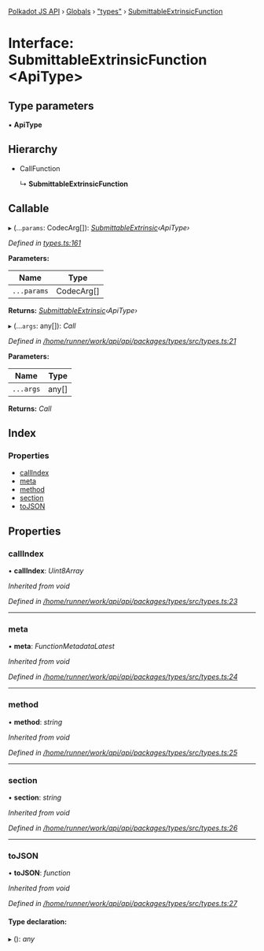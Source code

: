 [Polkadot JS API](../README.md) › [Globals](../globals.md) › ["types"](../modules/_types_.md) › [SubmittableExtrinsicFunction](_types_.submittableextrinsicfunction.md)

# Interface: SubmittableExtrinsicFunction <**ApiType**>

## Type parameters

▪ **ApiType**

## Hierarchy

* CallFunction

  ↳ **SubmittableExtrinsicFunction**

## Callable

▸ (...`params`: CodecArg[]): *[SubmittableExtrinsic](_submittable_types_.submittableextrinsic.md)‹ApiType›*

*Defined in [types.ts:161](https://github.com/polkadot-js/api/blob/6e96fd6a55/packages/api/src/types.ts#L161)*

**Parameters:**

Name | Type |
------ | ------ |
`...params` | CodecArg[] |

**Returns:** *[SubmittableExtrinsic](_submittable_types_.submittableextrinsic.md)‹ApiType›*

▸ (...`args`: any[]): *Call*

*Defined in [/home/runner/work/api/api/packages/types/src/types.ts:21](https://github.com/polkadot-js/api/blob/6e96fd6a55/packages/types/src/types.ts#L21)*

**Parameters:**

Name | Type |
------ | ------ |
`...args` | any[] |

**Returns:** *Call*

## Index

### Properties

* [callIndex](_types_.submittableextrinsicfunction.md#callindex)
* [meta](_types_.submittableextrinsicfunction.md#meta)
* [method](_types_.submittableextrinsicfunction.md#method)
* [section](_types_.submittableextrinsicfunction.md#section)
* [toJSON](_types_.submittableextrinsicfunction.md#tojson)

## Properties

###  callIndex

• **callIndex**: *Uint8Array*

*Inherited from void*

*Defined in [/home/runner/work/api/api/packages/types/src/types.ts:23](https://github.com/polkadot-js/api/blob/6e96fd6a55/packages/types/src/types.ts#L23)*

___

###  meta

• **meta**: *FunctionMetadataLatest*

*Inherited from void*

*Defined in [/home/runner/work/api/api/packages/types/src/types.ts:24](https://github.com/polkadot-js/api/blob/6e96fd6a55/packages/types/src/types.ts#L24)*

___

###  method

• **method**: *string*

*Inherited from void*

*Defined in [/home/runner/work/api/api/packages/types/src/types.ts:25](https://github.com/polkadot-js/api/blob/6e96fd6a55/packages/types/src/types.ts#L25)*

___

###  section

• **section**: *string*

*Inherited from void*

*Defined in [/home/runner/work/api/api/packages/types/src/types.ts:26](https://github.com/polkadot-js/api/blob/6e96fd6a55/packages/types/src/types.ts#L26)*

___

###  toJSON

• **toJSON**: *function*

*Inherited from void*

*Defined in [/home/runner/work/api/api/packages/types/src/types.ts:27](https://github.com/polkadot-js/api/blob/6e96fd6a55/packages/types/src/types.ts#L27)*

#### Type declaration:

▸ (): *any*
